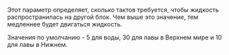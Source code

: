 Этот параметр определяет, сколько тактов требуется, чтобы жидкость распространилась на другой блок. Чем выше это значение, тем
медленнее будет двигаться жидкость.

Значения по умолчанию - 5 для воды, 30 для лавы в Верхнем мире и 10 для лавы в Нижнем.
